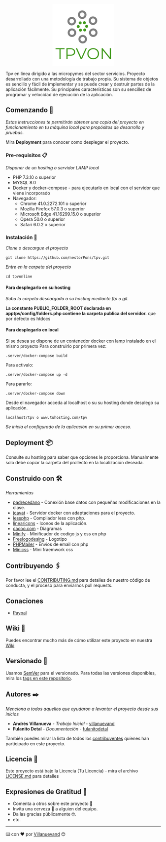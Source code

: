 <p align="center">
<img src="htdocs/tpv/img/logo.png">
</p>
Tpv en linea dirigido a las micropymes del sector servicios.
Proyecto desarrollado con una metodología de trabajo propia.
Su sistema de objetos es sencillo y fácil de implementar y se puede crear y destruir partes de la aplicación fácilmente. 
Su principales características son su sencillez de programar y velocidad de ejecución de la aplicación.

## Comenzando 🚀

_Estas instrucciones te permitirán obtener una copia del proyecto en funcionamiento en tu máquina local para propósitos de desarrollo y pruebas._

Mira **Deployment** para conocer como desplegar el proyecto.


### Pre-requisitos 📋

_Disponer de un hosting o servidor LAMP local_
* PHP 7.3.10 o superior 
* MYSQL 8.0
* Docker y docker-compose - para ejecutarlo en local con el servidor que viene incorporado
* Navegador: 
    * Chrome 41.0.2272.101 o superior
    * Mozilla Firefox 57.0.3 o superior
    * Microsoft Edge 41.16299.15.0 o superior
    * Opera 50.0 o superior
    * Safari 6.0.2 o superior 

### Instalación 🔧

_Clone o descargue el proyecto_

```
git clone https://github.com/nestorPons/tpv.git
```

_Entre en la carpeta del proyecto_ 

```
cd tpvonline
```
#### Para desplegarlo en su hosting
_Suba la carpeta descargada a su hosting mediante ftp o git._

**La constante PUBLIC_FOLDER_ROOT declarada en apptpv/config/folders.php contiene la carpeta publica del servidor.**
que por defecto es htdocs

#### Para desplegarlo en local
Si se desea se dispone de un contenedor docker con lamp instalado en el mismo proyecto
Para construirlo por primera vez: 
```
.server/docker-compose build 
```
Para activalo:
```
.server/docker-compose up -d 
```
Para pararlo:
```
.server/docker-compose down
```

Desde el navegador acceda al localhost o su su hosting donde desplegó su aplicación.
```
localhost/tpv o www.tuhosting.com/tpv
``` 
_Se inicia el configurado de la aplicación en su primer acceso._


## Deployment 📦

Consulte su hosting para saber que opciones le proporciona.
Manualmente solo debe copiar la carpeta del prollecto en la localización deseada. 


## Construido con 🛠️

_Herramientas_

* [padrecedano](https://github.com/padrecedano/PHP-PDO) - Conexión base datos con pequeñas modificaciones en la clase.
* [jcavat](https://github.com/jcavat/docker-lamp) - Servidor docker con adaptaciones para el proyecto. 
* [lessphp](https://leafo.net/lessphp/) - Compilador less con php. 
* [linearicons](https://linearicons.com/) - Iconos de la aplicación.
* [cacoo.com](https://cacoo.com) - Diagramas 
* [Minify](https://github.com/matthiasmullie/minify) - Minificador de codigo js y css en php
* [Freelogodesing](https://es.freelogodesign.org/) - Logotipo
* [PHPMailer](https://github.com/nestorPons/tpv/wiki/Base-de-datos) - Envios de email con php
* [Minicss](https://minicss.org) - Mini fraemwork css 
 

## Contribuyendo 🖇️

Por favor lee el [CONTRIBUTING.md](https://gist.github.com/villanuevand/xxxxxx) para detalles de nuestro código de conducta, y el proceso para enviarnos pull requests.

## Conaciones 
* [Paypal](paypal.me/reservatucita)

## Wiki 📖

Puedes encontrar mucho más de cómo utilizar este proyecto en nuestra [Wiki](https://github.com/nestorPons/tpv/wiki)

## Versionado 📌

Usamos [SemVer](http://semver.org/) para el versionado. Para todas las versiones disponibles, mira los [tags en este repositorio](https://github.com/tu/proyecto/tags).

## Autores ✒️

_Menciona a todos aquellos que ayudaron a levantar el proyecto desde sus inicios_

* **Andrés Villanueva** - *Trabajo Inicial* - [villanuevand](https://github.com/villanuevand)
* **Fulanito Detal** - *Documentación* - [fulanitodetal](#fulanito-de-tal)

También puedes mirar la lista de todos los [contribuyentes](https://github.com/your/project/contributors) quíenes han participado en este proyecto. 

## Licencia 📄

Este proyecto está bajo la Licencia (Tu Licencia) - mira el archivo [LICENSE.md](LICENSE.md) para detalles

## Expresiones de Gratitud 🎁

* Comenta a otros sobre este proyecto 📢
* Invita una cerveza 🍺 a alguien del equipo. 
* Da las gracias públicamente 🤓.
* etc.



---
⌨️ con ❤️ por [Villanuevand](https://github.com/Villanuevand) 😊
